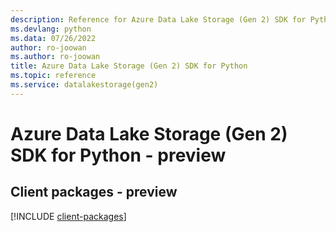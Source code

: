 ```yaml
---
description: Reference for Azure Data Lake Storage (Gen 2) SDK for Python
ms.devlang: python
ms.data: 07/26/2022
author: ro-joowan
ms.author: ro-joowan
title: Azure Data Lake Storage (Gen 2) SDK for Python
ms.topic: reference
ms.service: datalakestorage(gen2)
---
```

# Azure Data Lake Storage (Gen 2) SDK for Python - preview

## Client packages - preview
[!INCLUDE [client-packages](data-lake-storage-(gen-2)-client-index.md)]
